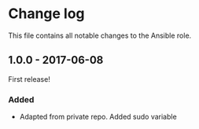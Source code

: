 # Change log

This file contains all notable changes to the Ansible role.

## 1.0.0 - 2017-06-08

First release!

### Added
- Adapted from private repo. Added sudo variable
